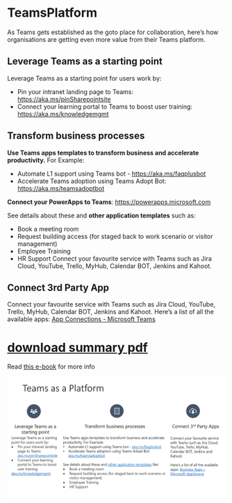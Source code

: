 # TeamsPlatform

As Teams gets established as the goto place for collaboration, here’s how organisations  are getting even more value from their Teams platform.

## Leverage Teams as a starting point 

Leverage Teams as a starting point for users work by: 
* Pin your intranet landing page to Teams: https://aka.ms/pinSharepointsite
* Connect your learning portal to Teams to boost user training: https://aka.ms/knowledgemgmt
	
## Transform business processes 
**Use Teams apps templates to transform business and accelerate productivity.** For Example:
*	Automate L1 support using Teams bot - https://aka.ms/faqplusbot 
*	Accelerate Teams adoption using Teams Adopt Bot: https://aka.ms/teamsadoptbot

**Connect your PowerApps to Teams**: https://powerapps.microsoft.com

See details about these and **other application templates** such as:
*	Book a meeting room
*	Request building access (for staged back to work scenario or visitor management)
*	Employee Training
*	HR Support	Connect your favourite service with Teams such as Jira Cloud, YouTube, Trello, MyHub, Calendar BOT, Jenkins and Kahoot.

## Connect 3rd Party App
	
Connect your favourite service with Teams such as Jira Cloud, YouTube, Trello, MyHub, Calendar BOT, Jenkins and Kahoot. 
Here’s a list of all the available apps: [App Connections - Microsoft Teams](https://appsource.microsoft.com/en-AU/marketplace/apps?product=teams)

# [download summary pdf](https://github.com/EasySecOps/TeamsPlatform/raw/main/TeamsPlatform.pdf)
Read [this e-book](https://info.microsoft.com/ww-landing-3-ways-to-integrate-Teams-apps-into-your-business.html) for more info 

![Teams as a Platform](https://github.com/EasySecOps/TeamsPlatform/blob/main/TeamsPlatform.png?raw=true)
